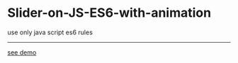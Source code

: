 # Slider-on-JS-ES6-with-animation
use only java script es6 rules
<hr>
<a href="https://mykolajkrusser.github.io/Slider-in-JS-ES6-with-animation/">see demo</a>
